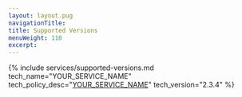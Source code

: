 ```yaml
---
layout: layout.pug
navigationTitle:
title: Supported Versions
menuWeight: 110
excerpt:
---
```


{% include services/supported-versions.md
    tech_name="YOUR_SERVICE_NAME"
    tech_policy_desc="[YOUR_SERVICE_NAME](http://example.com)"
    tech_version="2.3.4" %}
